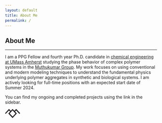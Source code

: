 ```yaml
---
layout: default
title: About Me
permalink: /
---
```


## About Me
---
I am a PPG Fellow and fourth year Ph.D. candidate in <a href="https://www.umass.edu/engineering/academics/departments/chemical-engineering">chemical engineering at UMass Amherst</a> studying the phase behavior of complex polymer systems in the <a href="http://theory.pse.umass.edu/">Muthukumar Group</a>. My work focuses on using conventional and modern modeling techniques to understand the fundamental physics underlying polymer aggregates in synthetic and biological systems. I am actively looking for full-time positions with an expected start date of Summer 2024.

You can find my ongoing and completed projects using the link in the sidebar.
<p align="left">
  <img src="assets/imgs/owl-cave.png" width="50" />
</p>

